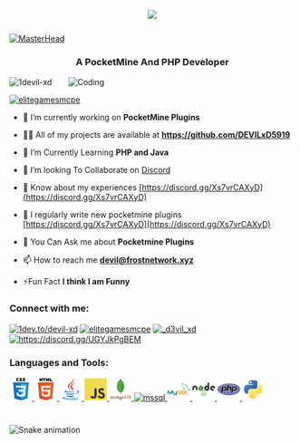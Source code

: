 ## <p align="center"> <a href="https://github.com/DenverCoder1/readme-typing-svg"><img src="https://readme-typing-svg.demolab.com/?lines=Hey+There+Myself+Devil;A+Self+Taught+PHP+Developer;Creator+And+Founder+of+Frost Network"></a> </p>
[![MasterHead](https://camo.githubusercontent.com/5346f5a9b63e9e93ff8265ebb05eeda7fc03e48dfe766ba177c788e5c65c6c86/68747470733a2f2f312e62702e626c6f6773706f742e636f6d2f2d37413457796e774c734d772f58624270435847386648492f41414141414141414d74342f754f613162704c736b5967727747626c6c6853753253446a5f4d69673853584a51434c63424741735948512f73313630302f323030305f36303070782e676966)](https://discord.gg/Xs7vrCAXyD)
<h3 align="center">A PocketMine And PHP Developer</h3>
<img align="right" alt="Coding" width="400" src="https://cdn.dribbble.com/users/1162077/screenshots/3848914/media/7ed7d5ca074b48b328150e5a231e8d1f.gif">

<p align="left"> <img src="https://komarev.com/ghpvc/?username=1devil-xd&label=Profile%20views&color=0e75b6&style=flat" alt="1devil-xd" /> </p>

<p align="left"> <a href="https://twitter.com/elitegamesmcpe" target="blank"><img src="https://img.shields.io/twitter/follow/elitegamesmcpe?logo=twitter&style=for-the-badge" alt="elitegamesmcpe" /></a> </p>

- 🔭 I’m currently working on **PocketMine Plugins**

- 👨‍💻 All of my projects are available at **https://github.com/DEVILxD5919**

- 👯 I’m Currently Learning **PHP and Java**

- 🤝 I’m looking To Collaborate on [Discord]([https://discord.gg/UGYJkPgBEM](https://discord.gg/Xs7vrCAXyD))

- 📄 Know about my experiences [https://discord.gg/Xs7vrCAXyD](https://discord.gg/Xs7vrCAXyD)

- 📝 I regularly write new pocketmine plugins [https://discord.gg/Xs7vrCAXyD](https://discord.gg/Xs7vrCAXyD)

- 💬 You Can Ask me about **Pocketmine Plugins**

- 📫 How to reach me **devil@frostnetwork.xyz**

- ⚡Fun Fact **I think I am Funny**

<h3 align="left">Connect with me:</h3>
<p align="left">
<a href="https://dev.to/1dev.to/devil-xd" target="blank"><img align="center" src="https://raw.githubusercontent.com/rahuldkjain/github-profile-readme-generator/master/src/images/icons/Social/devto.svg" alt="1dev.to/devil-xd" height="30" width="40" /></a>
<a href="https://twitter.com/elitegamesmcpe" target="blank"><img align="center" src="https://raw.githubusercontent.com/rahuldkjain/github-profile-readme-generator/master/src/images/icons/Social/twitter.svg" alt="elitegamesmcpe" height="30" width="40" /></a>
<a href="https://instagram.com/_d3vil_xd" target="blank"><img align="center" src="https://raw.githubusercontent.com/rahuldkjain/github-profile-readme-generator/master/src/images/icons/Social/instagram.svg" alt="_d3vil_xd" height="30" width="40" /></a>
<a href="https://discord.gg/https://discord.gg/UGYJkPgBEM" target="blank"><img align="center" src="https://raw.githubusercontent.com/rahuldkjain/github-profile-readme-generator/master/src/images/icons/Social/discord.svg" alt="https://discord.gg/UGYJkPgBEM" height="30" width="40" /></a>
</p>

<h3 align="left">Languages and Tools:</h3>
<p align="left"> <a href="https://www.w3schools.com/css/" target="_blank" rel="noreferrer"> <img src="https://raw.githubusercontent.com/devicons/devicon/master/icons/css3/css3-original-wordmark.svg" alt="css3" width="40" height="40"/> </a> <a href="https://www.w3.org/html/" target="_blank" rel="noreferrer"> <img src="https://raw.githubusercontent.com/devicons/devicon/master/icons/html5/html5-original-wordmark.svg" alt="html5" width="40" height="40"/> </a> <a href="https://www.java.com" target="_blank" rel="noreferrer"> <img src="https://raw.githubusercontent.com/devicons/devicon/master/icons/java/java-original.svg" alt="java" width="40" height="40"/> </a> <a href="https://developer.mozilla.org/en-US/docs/Web/JavaScript" target="_blank" rel="noreferrer"> <img src="https://raw.githubusercontent.com/devicons/devicon/master/icons/javascript/javascript-original.svg" alt="javascript" width="40" height="40"/> </a> <a href="https://www.mongodb.com/" target="_blank" rel="noreferrer"> <img src="https://raw.githubusercontent.com/devicons/devicon/master/icons/mongodb/mongodb-original-wordmark.svg" alt="mongodb" width="40" height="40"/> </a> <a href="https://www.microsoft.com/en-us/sql-server" target="_blank" rel="noreferrer"> <img src="https://www.svgrepo.com/show/303229/microsoft-sql-server-logo.svg" alt="mssql" width="40" height="40"/> </a> <a href="https://www.mysql.com/" target="_blank" rel="noreferrer"> <img src="https://raw.githubusercontent.com/devicons/devicon/master/icons/mysql/mysql-original-wordmark.svg" alt="mysql" width="40" height="40"/> </a> <a href="https://nodejs.org" target="_blank" rel="noreferrer"> <img src="https://raw.githubusercontent.com/devicons/devicon/master/icons/nodejs/nodejs-original-wordmark.svg" alt="nodejs" width="40" height="40"/> </a> <a href="https://www.php.net" target="_blank" rel="noreferrer"> <img src="https://raw.githubusercontent.com/devicons/devicon/master/icons/php/php-original.svg" alt="php" width="40" height="40"/> </a> <a href="https://www.python.org" target="_blank" rel="noreferrer"> <img src="https://raw.githubusercontent.com/devicons/devicon/master/icons/python/python-original.svg" alt="python" width="40" height="40"/> </a> </p>

###

<br clear="both">

<img src="https://raw.githubusercontent.com/maurodesouza/maurodesouza/output/snake.svg" alt="Snake animation" />

###
